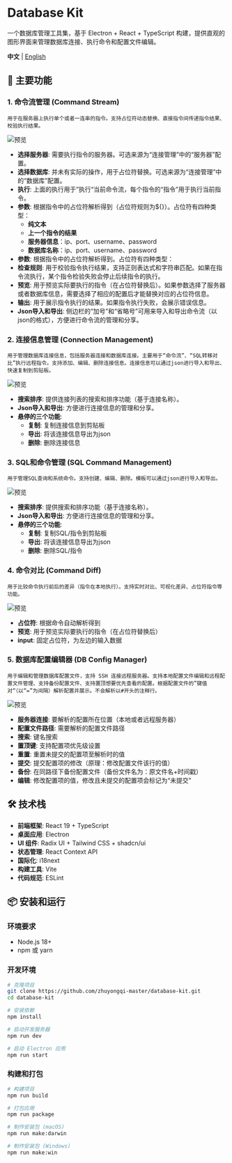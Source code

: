 # Database Kit

一个数据库管理工具集，基于 Electron + React + TypeScript 构建，提供直观的图形界面来管理数据库连接、执行命令和配置文件编辑。

**中文** | [English](./README.en.md)

## 🚀 主要功能

### 1. 命令流管理 (Command Stream)
    用于在服务器上执行单个或者一连串的指令。支持占位符动态替换、直接指令间传递指令结果、校验执行结果。
![预览](./docs/commandstream.png)
- **选择服务器**: 需要执行指令的服务器。可选来源为“连接管理”中的“服务器”配置。
- **选择数据库**: 并未有实际的操作，用于占位符替换。可选来源为“连接管理”中的“数据库”配置。
- **执行**: 上面的执行用于”执行“当前命令流，每个指令的“指令”用于执行当前指令。
- **参数**: 根据指令中的占位符解析得到（占位符规则为${}）。占位符有四种类型：
    - **纯文本**
    - **上一个指令的结果**
    - **服务器信息**：ip、port、username、password
    - **数据库名称**：ip、port、username、password
- **参数**: 根据指令中的占位符解析得到。占位符有四种类型：
- **检查规则**: 用于校验指令执行结果，支持正则表达式和字符串匹配。如果在指令流执行，某个指令检验失败会停止后续指令的执行。
- **预览**: 用于预览实际要执行的指令（在占位符替换后）。如果参数选择了服务器或者数据库信息，需要选择了相应的配置后才能替换对应的占位符信息。
- **输出**: 用于展示指令执行的结果。如果指令执行失败，会展示错误信息。
- **Json导入和导出**: 侧边栏的“加号”和“省略号”可用来导入和导出命令流（以json的格式），方便进行命令流的管理和分享。

### 2. 连接信息管理 (Connection Management)
    用于管理数据库连接信息，包括服务器连接和数据库连接。主要用于“命令流”、“SQL转移对比”执行远程指令。支持添加、编辑、删除连接信息。连接信息可以通过json进行导入和导出、快速复制到剪贴板。
![预览](./docs/connection-management.png)
- **搜索排序**: 提供连接列表的搜索和排序功能（基于连接名称）。
- **Json导入和导出**: 方便进行连接信息的管理和分享。
- **悬停的三个功能**: 
    - **复制**: 复制连接信息到剪贴板
    - **导出**: 将该连接信息导出为json
    - **删除**: 删除连接信息

### 3. SQL和命令管理 (SQL Command Management)
    用于管理SQL查询和系统命令。支持创建、编辑、删除。模板可以通过json进行导入和导出。
![预览](./docs/sql-and-command-management.png)
- **搜索排序**: 提供搜索和排序功能（基于连接名称）。
- **Json导入和导出**: 方便进行连接信息的管理和分享。
- **悬停的三个功能**: 
    - **复制**: 复制SQL/指令到剪贴板
    - **导出**: 将该连接信息导出为json
    - **删除**: 删除SQL/指令

### 4. 命令对比 (Command Diff)
    用于比较命令执行前后的差异（指令在本地执行）。支持实时对比、可视化差异、占位符指令等功能。
![预览](./docs/command-diff.png)
- **占位符**: 根据命令自动解析得到
- **预览**: 用于预览实际要执行的指令（在占位符替换后）
- **input**: 固定占位符，为左边的输入数据

### 5. 数据库配置编辑器 (DB Config Manager)
    用于编辑和管理数据库配置文件，支持 SSH 连接远程服务器。支持本地配置文件编辑和远程配置文件管理、支持备份配置文件、支持置顶想要优先查看的配置。根据配置文件的”键值对“（以“=”为间隔）解析配置并展示。不会解析以#开头的注释行。
![预览](./docs/db-config-management.png)
- **服务器连接**: 要解析的配置所在位置（本地或者远程服务器）
- **配置文件路径**: 需要解析的配置文件路径
- **搜索**: 键名搜索
- **置顶键**: 支持配置项优先级设置
- **重置**: 重置未提交的配置项至解析时的值
- **提交**: 提交配置项的修改（原理：修改配置文件该行的值）
- **备份**: 在同路径下备份配置文件（备份文件名为：原文件名+时间戳）
- **编辑**: 修改配置项的值，修改且未提交的配置项会标记为“未提交”

## 🛠️ 技术栈

- **前端框架**: React 19 + TypeScript
- **桌面应用**: Electron
- **UI 组件**: Radix UI + Tailwind CSS + shadcn/ui
- **状态管理**: React Context API
- **国际化**: i18next
- **构建工具**: Vite
- **代码规范**: ESLint

## 📦 安装和运行

### 环境要求
- Node.js 18+
- npm 或 yarn

### 开发环境
```bash
# 克隆项目
git clone https://github.com/zhuyongqi-master/database-kit.git
cd database-kit

# 安装依赖
npm install

# 启动开发服务器
npm run dev

# 启动 Electron 应用
npm run start
```

### 构建和打包
```bash
# 构建项目
npm run build

# 打包应用
npm run package

# 制作安装包 (macOS)
npm run make:darwin

# 制作安装包 (Windows)
npm run make:win
```
